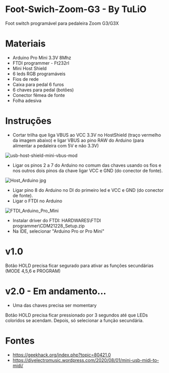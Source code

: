 # Foot-Swich-Zoom-G3 - By TuLiO
 Foot switch programável para pedaleira Zoom G3/G3X
 
 # Materiais
 - Arduino Pro Mini 3.3V 8Mhz
 - FTDI programmer - Ft232rl
 - Mini Host Shield
 - 6 leds RGB programáveis
 - Fios de rede
 - Caixa para pedal 6 furos
 - 6 chaves para pedal (botões)
 - Conector fêmea de fonte
 - Folha adesiva
 
 # Instruções
- Cortar trilha que liga VBUS ao VCC 3.3V no HostShield (traço vermelho da imagem abaixo) e ligar VBUS ao pino RAW do Arduino (para alimentar a pedaleira com 5V e não 3.3V)

![usb-host-shield-mini-vbus-mod](https://user-images.githubusercontent.com/39657511/115169232-d8086e80-a093-11eb-8dc7-eab545d5dd18.jpg)
- Ligar os pinos 2 a 7 do Arduino no comum das chaves usando os fios e nos outros dois pinos da chave ligar VCC e GND (do conector de fonte).

![Host_Arduino jpg](https://user-images.githubusercontent.com/39657511/115168876-cc687800-a092-11eb-8ee1-01b8fb302477.png)
- Ligar pino 8 do Arduino no DI do primeiro led e VCC e GND (do conector de fonte).
- Ligar o FTDI no Arduino

![FTDI_Arduino_Pro_Mini](https://user-images.githubusercontent.com/39657511/115168754-57953e00-a092-11eb-9f70-8a057418d2eb.png)
- Instalar driver do FTDI: HARDWARES\FTDI programmer\CDM21228_Setup.zip
- Na IDE, selecionar "Arduino Pro or Pro Mini"

# v1.0

Botão HOLD precisa ficar segurado para ativar as funções secundárias (MODE 4,5,6 e PROGRAM)

# v2.0 - Em andamento...

- Uma das chaves precisa ser momentary

Botão HOLD precisa ficar pressionado por 3 segundos até que LEDs coloridos se acendam.
Depois, só selecionar a função secundária.

# Fontes
 - https://geekhack.org/index.php?topic=80421.0
 - https://diyelectromusic.wordpress.com/2020/08/01/mini-usb-midi-to-midi/
